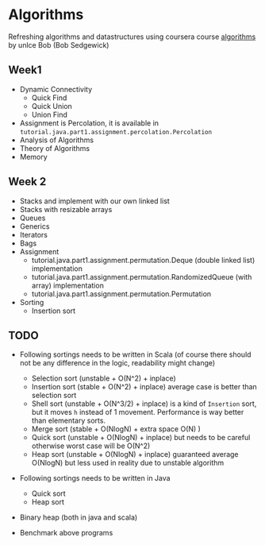 # Algorithms
  
 Refreshing algorithms and datastructures using coursera course [algorithms](https://www.coursera.org/learn/algorithms-part1) by unlce Bob (Bob Sedgewick)
 
## Week1 
- Dynamic Connectivity
    - Quick Find
    - Quick Union
    - Union Find
- Assignment is Percolation, it is available in `tutorial.java.part1.assignment.percolation.Percolation`
- Analysis of Algorithms
- Theory of Algorithms
- Memory

## Week 2

- Stacks and implement with our own linked list
- Stacks with resizable arrays
- Queues 
- Generics
- Iterators
- Bags
- Assignment 
  - tutorial.java.part1.assignment.permutation.Deque (double linked list) implementation
  - tutorial.java.part1.assignment.permutation.RandomizedQueue (with array) implementation
  - tutorial.java.part1.assignment.permutation.Permutation
- Sorting
  - Insertion sort
  
  
  
## TODO 


- Following sortings needs to be written in Scala (of course there should not be any difference in the logic, readability might change)
  - Selection sort (unstable + O(N^2) + inplace)
  - Insertion sort (stable + O(N^2) + inplace) average case is better than selection sort
  - Shell sort (unstable + O(N^3/2) + inplace) is a kind of `Insertion` sort, but it moves `h` instead of 1 movement. Performance is way better than elementary sorts.
  - Merge sort (stable + O(NlogN) + extra space O(N) ) 
  - Quick sort (unstable + O(NlogN) + inplace) but needs to be careful otherwise worst case will be O(N^2) 
  - Heap sort (unstable + O(NlogN) + inplace) guaranteed average O(NlogN) but less used in reality due to unstable algorithm
  
- Following sortings needs to be written in Java
  - Quick sort
  - Heap sort

- Binary heap (both in java and scala)

- Benchmark above programs

